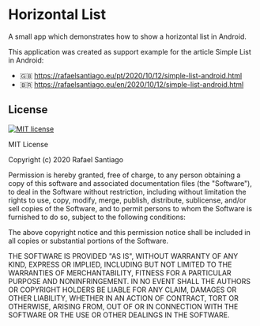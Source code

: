 # Horizontal List

A small app which demonstrates how to show a horizontal list in Android.

This application was created as support example for the article Simple List in Android:

- :uk: https://rafaelsantiago.eu/pt/2020/10/12/simple-list-android.html
- :brazil: https://rafaelsantiago.eu/en/2020/10/12/simple-list-android.html

## License
[![MIT license](https://img.shields.io/badge/License-MIT-blue.svg)](https://github.com/rmxsantiago/morse-code-thing)

MIT License

Copyright (c) 2020 Rafael Santiago

Permission is hereby granted, free of charge, to any person obtaining a copy
of this software and associated documentation files (the "Software"), to deal
in the Software without restriction, including without limitation the rights
to use, copy, modify, merge, publish, distribute, sublicense, and/or sell
copies of the Software, and to permit persons to whom the Software is
furnished to do so, subject to the following conditions:

The above copyright notice and this permission notice shall be included in all
copies or substantial portions of the Software.

THE SOFTWARE IS PROVIDED "AS IS", WITHOUT WARRANTY OF ANY KIND, EXPRESS OR
IMPLIED, INCLUDING BUT NOT LIMITED TO THE WARRANTIES OF MERCHANTABILITY,
FITNESS FOR A PARTICULAR PURPOSE AND NONINFRINGEMENT. IN NO EVENT SHALL THE
AUTHORS OR COPYRIGHT HOLDERS BE LIABLE FOR ANY CLAIM, DAMAGES OR OTHER
LIABILITY, WHETHER IN AN ACTION OF CONTRACT, TORT OR OTHERWISE, ARISING FROM,
OUT OF OR IN CONNECTION WITH THE SOFTWARE OR THE USE OR OTHER DEALINGS IN THE
SOFTWARE.
